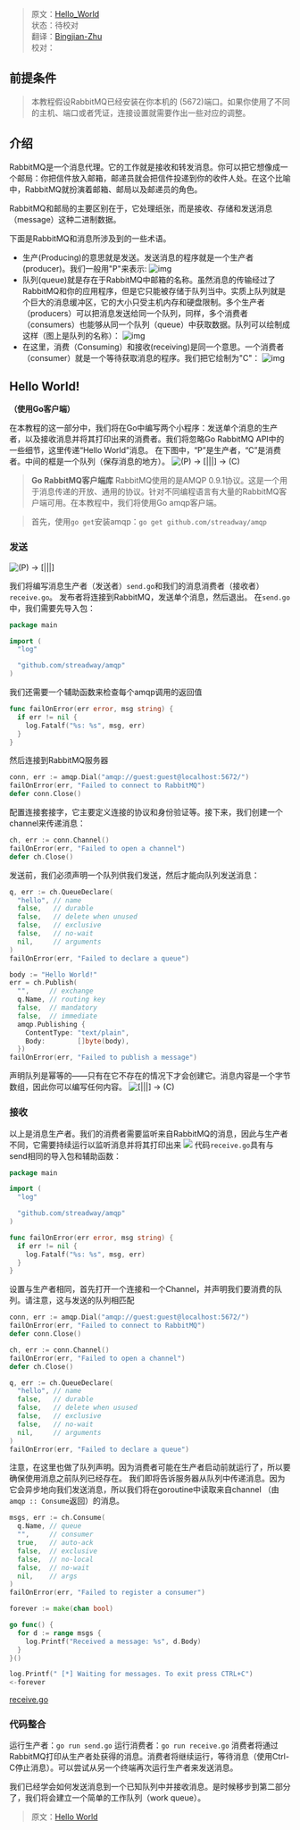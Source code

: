 >原文：[Hello_World](https://www.rabbitmq.com/tutorials/tutorial-one-go.html)  
>状态：待校对  
>翻译：[Bingjian-Zhu](https://bingjian-zhu.github.io/)  
>校对：

## 前提条件
> 本教程假设RabbitMQ已经安装在你本机的 (5672)端口。如果你使用了不同的主机、端口或者凭证，连接设置就需要作出一些对应的调整。

<!--more-->

## 介绍
RabbitMQ是一个消息代理。它的工作就是接收和转发消息。你可以把它想像成一个邮局：你把信件放入邮箱，邮递员就会把信件投递到你的收件人处。在这个比喻中，RabbitMQ就扮演着邮箱、邮局以及邮递员的角色。

RabbitMQ和邮局的主要区别在于，它处理纸张，而是接收、存储和发送消息（message）这种二进制数据。

下面是RabbitMQ和消息所涉及到的一些术语。

* 生产(Producing)的意思就是发送。发送消息的程序就是一个生产者(producer)。我们一般用"P"来表示:
  ![img](http://www.rabbitmq.com/img/tutorials/producer.png)
* 队列(queue)就是存在于RabbitMQ中邮箱的名称。虽然消息的传输经过了RabbitMQ和你的应用程序，但是它只能被存储于队列当中。实质上队列就是个巨大的消息缓冲区，它的大小只受主机内存和硬盘限制。多个生产者（producers）可以把消息发送给同一个队列，同样，多个消费者（consumers）也能够从同一个队列（queue）中获取数据。队列可以绘制成这样（图上是队列的名称）：
  ![img](http://www.rabbitmq.com/img/tutorials/queue.png)
* 在这里，消费（Consuming）和接收(receiving)是同一个意思。一个消费者（consumer）就是一个等待获取消息的程序。我们把它绘制为"C"：
  ![img](http://www.rabbitmq.com/img/tutorials/consumer.png)


## Hello World!

 **（使用Go客户端）**

在本教程的这一部分中，我们将在Go中编写两个小程序：发送单个消息的生产者，以及接收消息并将其打印出来的消费者。我们将忽略Go RabbitMQ API中的一些细节，这里传递“Hello World”消息。
在下图中，“P”是生产者，“C”是消费者。中间的框是一个队列（保存消息的地方）。
![(P) -> [|||] -> (C)](http://www.rabbitmq.com/img/tutorials/python-one.png)


>**Go RabbitMQ客户端库**
> RabbitMQ使用的是AMQP 0.9.1协议。这是一个用于消息传递的开放、通用的协议。针对不同编程语言有大量的RabbitMQ客户端可用。在本教程中，我们将使用Go amqp客户端。

>首先，使用`go get`安装amqp：`go get github.com/streadway/amqp`

### 发送
![(P) -> [|||]](http://www.rabbitmq.com/img/tutorials/sending.png)

我们将编写消息生产者（发送者）`send.go`和我们的消息消费者（接收者）`receive.go`。
发布者将连接到RabbitMQ，发送单个消息，然后退出。
在`send.go`中，我们需要先导入包：
```go
package main

import (
  "log"

  "github.com/streadway/amqp"
)
```
我们还需要一个辅助函数来检查每个amqp调用的返回值
```go
func failOnError(err error, msg string) {
  if err != nil {
    log.Fatalf("%s: %s", msg, err)
  }
}
```
然后连接到RabbitMQ服务器
```go
conn, err := amqp.Dial("amqp://guest:guest@localhost:5672/")
failOnError(err, "Failed to connect to RabbitMQ")
defer conn.Close()
```
配置连接套接字，它主要定义连接的协议和身份验证等。接下来，我们创建一个channel来传递消息：
```go
ch, err := conn.Channel()
failOnError(err, "Failed to open a channel")
defer ch.Close()
```
发送前，我们必须声明一个队列供我们发送，然后才能向队列发送消息：
```go
q, err := ch.QueueDeclare(
  "hello", // name
  false,   // durable
  false,   // delete when unused
  false,   // exclusive
  false,   // no-wait
  nil,     // arguments
)
failOnError(err, "Failed to declare a queue")

body := "Hello World!"
err = ch.Publish(
  "",     // exchange
  q.Name, // routing key
  false,  // mandatory
  false,  // immediate
  amqp.Publishing {
    ContentType: "text/plain",
    Body:        []byte(body),
  })
failOnError(err, "Failed to publish a message")
```
声明队列是幂等的——只有在它不存在的情况下才会创建它。消息内容是一个字节数组，因此你可以编写任何内容。
![[|||] -> (C)](http://www.rabbitmq.com/img/tutorials/receiving.png)

### 接收
以上是消息生产者。我们的消费者需要监听来自RabbitMQ的消息，因此与生产者不同，它需要持续运行以监听消息并将其打印出来
![](http://pwzr2sh3s.bkt.clouddn.com/RabbitMQ/Hello%20World/6.png)
代码`receive.go`具有与send相同的导入包和辅助函数：
```go
package main

import (
  "log"

  "github.com/streadway/amqp"
)

func failOnError(err error, msg string) {
  if err != nil {
    log.Fatalf("%s: %s", msg, err)
  }
}
```
设置与生产者相同，首先打开一个连接和一个Channel，并声明我们要消费的队列。请注意，这与发送的队列相匹配
```go
conn, err := amqp.Dial("amqp://guest:guest@localhost:5672/")
failOnError(err, "Failed to connect to RabbitMQ")
defer conn.Close()

ch, err := conn.Channel()
failOnError(err, "Failed to open a channel")
defer ch.Close()

q, err := ch.QueueDeclare(
  "hello", // name
  false,   // durable
  false,   // delete when usused
  false,   // exclusive
  false,   // no-wait
  nil,     // arguments
)
failOnError(err, "Failed to declare a queue")
```
注意，在这里也做了队列声明。因为消费者可能在生产者启动前就运行了，所以要确保使用消息之前队列已经存在。
我们即将告诉服务器从队列中传递消息。因为它会异步地向我们发送消息，所以我们将在goroutine中读取来自channel （由`amqp :: Consume`返回）的消息。
```go
msgs, err := ch.Consume(
  q.Name, // queue
  "",     // consumer
  true,   // auto-ack
  false,  // exclusive
  false,  // no-local
  false,  // no-wait
  nil,    // args
)
failOnError(err, "Failed to register a consumer")

forever := make(chan bool)

go func() {
  for d := range msgs {
    log.Printf("Received a message: %s", d.Body)
  }
}()

log.Printf(" [*] Waiting for messages. To exit press CTRL+C")
<-forever
```
[receive.go](https://github.com/rabbitmq/rabbitmq-tutorials/blob/master/go/receive.go)

### 代码整合
运行生产者：`go run send.go`
运行消费者：`go run receive.go`
消费者将通过RabbitMQ打印从生产者处获得的消息。消费者将继续运行，等待消息（使用Ctrl-C停止消息）。可以尝试从另一个终端再次运行生产者来发送消息。

我们已经学会如何发送消息到一个已知队列中并接收消息。是时候移步到第二部分了，我们将会建立一个简单的工作队列（work queue）。

> 原文：[Hello World](https://www.rabbitmq.com/tutorials/tutorial-one-go.html)